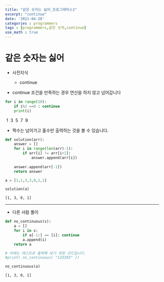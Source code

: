 ```yaml
---
title: "같은 숫자는 싫어_프로그래머스3"
excerpt: "continue"
date: '2021-04-28'
categories : programmers
tags : [programmers,같은 숫자,continue]
use_math : true
---
```




# 같은 숫자는 싫어

* 사전지식
    * continue

* continue 조건을 만족하는 경우 연산을 하지 않고 넘어갑니다


```python
for i in range(10):
    if i%2 ==0 : continue
    print(i)

```

​    1
​    3
​    5
​    7
​    9
​    

* 짝수는 넘어가고 홀수만 출력하는 것을 볼 수 있습니다.


```python
def solution(arr):
    answer = []
    for i in range(len(arr)-1): 
        if arr[i] != arr[i+1]:
            answer.append(arr[i])
    
    answer.append(arr[-1])
    return answer
```


```python
a = [1,1,3,3,0,1,1]
```


```python
solution(a)
```




    [1, 3, 0, 1]



---
* 다른 사람 풀이


```python
def no_continuous(s):
    a = []
    for i in s:
        if a[-1:] == [i]: continue 
        a.append(i)
    return a

# 아래는 테스트로 출력해 보기 위한 코드입니다.
#print( no_continuous( "133303" ))
```


```python
no_continuous(a)
```




    [1, 3, 0, 1]



